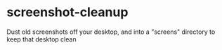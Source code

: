 # screenshot-cleanup
Dust old screenshots off your desktop, and into a "screens" directory to keep that desktop clean

